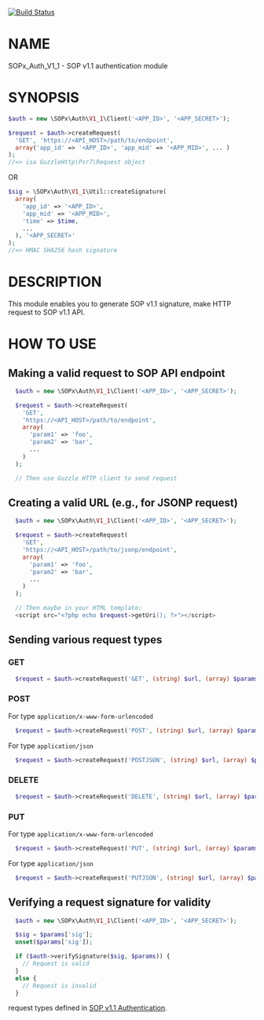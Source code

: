 [![Build Status](https://travis-ci.org/researchpanelasia/php-sopx-auth-v1_1.svg?branch=master)](https://travis-ci.org/researchpanelasia/php-sopx-auth-v1_1)

# NAME

SOPx_Auth_V1_1 - SOP v1.1 authentication module

# SYNOPSIS

~~~php
$auth = new \SOPx\Auth\V1_1\Client('<APP_ID>', '<APP_SECRET>');

$request = $auth->createRequest(
  'GET', 'https://<API_HOST>/path/to/endpoint',
  array('app_id' => '<APP_ID>', 'app_mid' => '<APP_MID>', ... )
);
//=> isa GuzzleHttp\Psr7\Request object

~~~

OR

~~~php
$sig = \SOPx\Auth\V1_1\Util::createSignature(
  array(
    'app_id' => '<APP_ID>',
    'app_mid' => '<APP_MID>',
    'time' => $time,
    ...
  ), '<APP_SECRET>'
);
//=> HMAC SHA256 hash signature
~~~

# DESCRIPTION

This module enables you to generate SOP v1.1 signature, make HTTP request to SOP v1.1 API.

# HOW TO USE

## Making a valid request to SOP API endpoint

~~~php
  $auth = new \SOPx\Auth\V1_1\Client('<APP_ID>', '<APP_SECRET>');

  $request = $auth->createRequest(
    'GET',
    'https://<API_HOST>/path/to/endpoint',
    array(
      'param1' => 'foo',
      'param2' => 'bar',
      ...
    )
  );

  // Then use Guzzle HTTP client to send request
~~~

## Creating a valid URL (e.g., for JSONP request)

~~~php
  $auth = new \SOPx\Auth\V1_1\Client('<APP_ID>', '<APP_SECRET>');

  $request = $auth->createRequest(
    'GET',
    'https://<API_HOST>/path/to/jsonp/endpoint',
    array(
      'param1' => 'foo',
      'param2' => 'bar',
      ...
    )
  );

  // Then maybe in your HTML template:
  <script src="<?php echo $request->getUri(); ?>"></script>
~~~

## Sending various request types

### GET

~~~php
  $request = $auth->createRequest('GET', (string) $url, (array) $params)
~~~

### POST

For type `application/x-www-form-urlencoded`

~~~php
  $request = $auth->createRequest('POST', (string) $url, (array) $params)
~~~

For type `application/json`

```php
  $request = $auth->createRequest('POSTJSON', (string) $url, (array) $params)
```

### DELETE

```php
  $request = $auth->createRequest('DELETE', (string) $url, (array) $params)
```

### PUT

For type `application/x-www-form-urlencoded`

~~~php
  $request = $auth->createRequest('PUT', (string) $url, (array) $params)
~~~

For type `application/json`

```php
  $request = $auth->createRequest('PUTJSON', (string) $url, (array) $params)
```

## Verifying a request signature for validity

~~~php
  $auth = new \SOPx\Auth\V1_1\Client('<APP_ID>', '<APP_SECRET>');

  $sig = $params['sig'];
  unset($params['sig']);

  if ($auth->verifySignature($sig, $params)) {
    // Request is valid
  }
  else {
    // Request is invalid
  }
~~~

request types defined in [SOP v1.1 Authentication](https://console.partners.surveyon.com/docs/v1_1/authentication).
